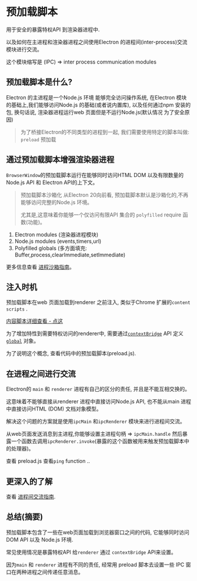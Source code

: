# 预加载脚本

用于安全的暴露特权API 到渲染器进程中.

以及如何在主进程和渲染器进程之间使用Electron 的进程间(inter-process)交流模块进行交流。

这个模块缩写是 (IPC) => inter process communication modules


## 预加载脚本是什么?

Electron 的主进程是一个Node.js 环境 能够完全访问操作系统, 在Electron 模块的基础上,我们能够访问Node.js 的基础(或者说内置库),
以及任何通过npm 安装的包, 换句话说, 渲染器进程运行web 页面但是不运行Node.js(默认情况 为了安全原因)


> 为了桥接Electron的不同类型的进程到一起, 我们需要使用特定的脚本叫做: `preload` 预加载


## 通过预加载脚本增强渲染器进程

`BrowserWindow`的预加载脚本运行在能够同时访问HTML DOM 以及有限数量的Node.js API 和 Electron API的上下文。

> 预加载脚本沙箱化
> 从Electron 20向前看,  预加载脚本默认是沙箱化的,不再能够访问完整的Node.js 环境。
> 
> 尤其是,这意味着你能够一个仅访问有限API 集合的 `polyfilled` require 函数(功能)。


1. Electron modules (渲染器进程模块)
2. Node.js modules (events,timers,url)
3. Polyfilled globals (多方面填充:  Buffer,process,clearImmediate,setImmediate)


更多信息查看 [进程沙箱指南](https://www.electronjs.org/docs/latest/tutorial/sandbox)。


## 注入时机

预加载脚本在web 页面加载到renderer 之前注入, 类似于Chrome 扩展的`content scripts` .

[内容脚本详细查看 - 点这](https://developer.chrome.com/docs/extensions/mv3/content_scripts/)

为了增加特性到需要特权访问的renderer中, 需要通过[`contextBridge`](https://www.electronjs.org/docs/latest/api/context-bridge) API 定义[`global`](https://developer.mozilla.org/en-US/docs/Glossary/Global_object) 对象。

为了说明这个概念, 查看代码中的预加载脚本(preload.js).



## 在进程之间进行交流

Electron的 `main` 和 `renderer` 进程有自己的区分的责任, 并且是不能互相交换的。

这意味着不能够直接从renderer 进程中直接访问Node.js API, 也不能从main 进程中直接访问HTML (DOM) 文档对象模型。

解决这个问题的方案就是使用`ipcMain` 和`ipcRenderer` 模块来进行进程间交流。


从web页面发送消息到主进程,你能够设置主进程句柄 => `ipcMain.handle` 然后暴露一个函数去调用`ipcRenderer.invoke`(暴露的这个函数被用来触发预加载脚本中的处理器)。

查看 preload.js 查看`ping` function ..


## 更深入的了解

查看 [进程间交流指南](https://www.electronjs.org/docs/latest/tutorial/ipc).


## 总结(摘要)

预加载脚本包含了一些在web页面加载到浏览器窗口之间的代码, 它能够同时访问 DOM API 以及 Node.js 环境.

常见使用情况是暴露特权API 给`renderer`  通过 `contextBridge` API来设置。

因为`main` 和 `renderer` 进程有不同的责任, 经常用 preload 脚本去设置一些 IPC 窗口在两种进程之间传递任意消息。







